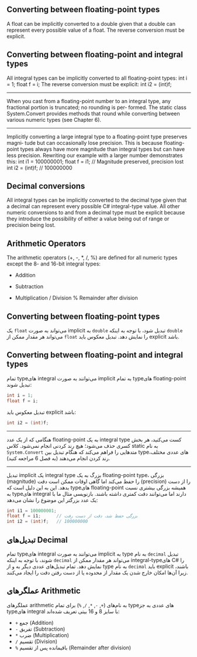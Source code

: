 ## Converting between floating-point types
A float can be implicitly converted to a double given that a double can represent
every possible value of a float. The reverse conversion must be explicit.

## Converting between floating-point and integral types
All integral types can be implicitly converted to all floating-point types:
  int i = 1;
  float f = i;
The reverse conversion must be explicit:
  int i2 = (int)f;

-----------------------------------------------------------------------------------

When you cast from a floating-point number to an integral
type, any fractional portion is truncated; no rounding is per‐
formed. The static class System.Convert provides methods
that round while converting between various numeric types
(see Chapter 6).

-----------------------------------------------------------------------------------

Implicitly converting a large integral type to a floating-point type preserves magni‐
tude but can occasionally lose precision. This is because floating-point types always
have more magnitude than integral types but can have less precision. Rewriting our
example with a larger number demonstrates this:
  int i1 = 100000001;
  float f = i1; // Magnitude preserved, precision lost
  int i2 = (int)f; // 100000000

## Decimal conversions
All integral types can be implicitly converted to the decimal type given that a
decimal can represent every possible C# integral-type value. All other numeric
conversions to and from a decimal type must be explicit because they introduce the
possibility of either a value being out of range or precision being lost.

## Arithmetic Operators
The arithmetic operators (+, -, *, /, %) are defined for all numeric types except the 8-
and 16-bit integral types:
  + Addition
  - Subtraction
  * Multiplication
  / Division
  % Remainder after division


## Converting between floating-point types

یک `float` می‌تواند به صورت implicit به `double` تبدیل شود، با توجه به اینکه `double` می‌تواند هر مقدار ممکن از `float` را نمایش دهد. تبدیل معکوس باید explicit باشد.

## Converting between floating-point and integral types

تمام typeهای integral می‌توانند به صورت implicit به تمام typeهای floating-point تبدیل شوند:
```csharp
int i = 1;
float f = i;
```
تبدیل معکوس باید explicit باشد:

```csharp
int i2 = (int)f;
```
-----------------------------------------------------------------------------------

هنگامی که از یک عدد floating-point به یک integral type کست می‌کنید، هر بخش کسری حذف می‌شود؛ هیچ رند کردنی انجام نمی‌شود. کلاس static به نام `System.Convert` متدهایی را فراهم می‌کند که هنگام تبدیل بین typeهای عددی مختلف، رند کردن انجام می‌دهند (به فصل 6 مراجعه کنید).

-----------------------------------------------------------------------------------

تبدیل implicit یک integral type بزرگ به یک floating-point type، بزرگی (magnitude) را حفظ می‌کند اما گاهی اوقات ممکن است دقت (precision) را از دست بدهد. این به این دلیل است که typeهای floating-point همیشه بزرگی بیشتری نسبت به typeهای integral دارند اما می‌توانند دقت کمتری داشته باشند. بازنویسی مثال ما با یک عدد بزرگتر این موضوع را نشان می‌دهد:

```csharp
int i1 = 100000001;
float f = i1;      // بزرگی حفظ شد، دقت از دست رفت
int i2 = (int)f;   // 100000000
```

## تبدیل‌های Decimal

تمام typeهای integral می‌توانند به صورت implicit به type به نام `decimal` تبدیل شوند، با توجه به اینکه `decimal` می‌تواند هر مقدار ممکن از integral-typeهای C#‎ را نمایش دهد. تمام تبدیل‌های عددی دیگر به و از type به نام `decimal` باید explicit باشند، زیرا آن‌ها امکان خارج شدن یک مقدار از محدوده یا از دست رفتن دقت را ایجاد می‌کنند.

## عملگرهای Arithmetic

عملگرهای arithmetic به نام‌های (`+`, `-`, `*`, `/`, `%`) برای تمام typeهای عددی به جز typeهای integral با سایز 8 و 16 بیتی تعریف شده‌اند:

- `+` جمع (Addition)
- `-` تفریق (Subtraction)  
- `*` ضرب (Multiplication)
- `/` تقسیم (Division)
- `%` باقیمانده پس از تقسیم (Remainder after division)

















